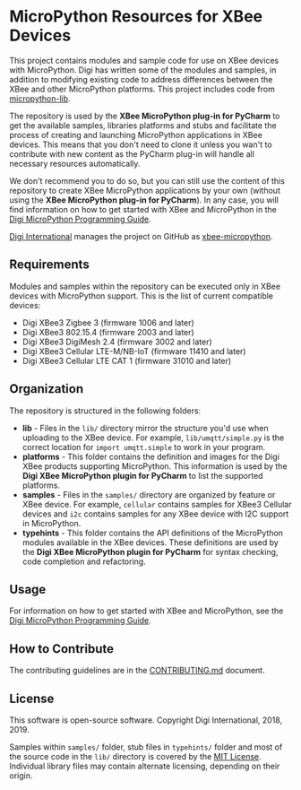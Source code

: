 MicroPython Resources for XBee Devices
======================================

This project contains modules and sample code for use on XBee devices with
MicroPython. Digi has written some of the modules and samples, in addition to
modifying existing code to address differences between the XBee and other
MicroPython platforms. This project includes code from [micropython-lib].

The repository is used by the **XBee MicroPython plug-in for PyCharm** to
get the available samples, libraries platforms and stubs and facilitate the
process of creating and launching MicroPython applications in XBee devices.
This means that you don't need to clone it unless you wan't to contribute
with new content as the PyCharm plug-in will handle all necessary resources
automatically.

We don't recommend you to do so, but you can still use the content of this
repository to create XBee MicroPython applications by your own (without using
the **XBee MicroPython plug-in for PyCharm**). In any case, you will find
information on how to get started with XBee and MicroPython in the
[Digi MicroPython Programming Guide][doc].

[Digi International][Digi] manages the project on GitHub as [xbee-micropython].


Requirements
------------

Modules and samples within the repository can be executed only in XBee
devices with MicroPython support. This is the list of current compatible
devices:

* Digi XBee3 Zigbee 3 (firmware 1006 and later)
* Digi XBee3 802.15.4 (firmware 2003 and later)
* Digi XBee3 DigiMesh 2.4 (firmware 3002 and later)
* Digi XBee3 Cellular LTE-M/NB-IoT (firmware 11410 and later)
* Digi XBee3 Cellular LTE CAT 1 (firmware 31010 and later)


Organization
------------

The repository is structured in the following folders:

* **lib** - Files in the `lib/` directory mirror the structure you'd use when
  uploading to the XBee device.  For example, `lib/umqtt/simple.py` is the
  correct location for `import umqtt.simple` to work in your program.
* **platforms** - This folder contains the definition and images for the 
  Digi XBee products supporting MicroPython. This information is used by the
  **Digi XBee MicroPython plugin for PyCharm** to list the supported platforms.
* **samples** - Files in the `samples/` directory are organized by feature or
  XBee device. For example, `cellular` contains samples for XBee3 Cellular
  devices and `i2c` contains samples for any XBee device with I2C support in
  MicroPython.
* **typehints** - This folder contains the API definitions of the MicroPython
  modules available in the XBee devices. These definitions are used by the
  **Digi XBee MicroPython plugin for PyCharm** for syntax checking, code
  completion and refactoring.


Usage
-----

For information on how to get started with XBee and MicroPython, see the
[Digi MicroPython Programming Guide][doc].


How to Contribute
-----------------
The contributing guidelines are in the [CONTRIBUTING.md](CONTRIBUTING.md)
document.


License
-------

This software is open-source software. Copyright Digi International, 2018,
2019.

Samples within `samples/` folder, stub files in `typehints/` folder and most of
the source code in the `lib/` directory is covered by the
[MIT License](LICENSE.txt). Individual library files may contain alternate
licensing, depending on their origin.


[Digi]: http://www.digi.com
[xbee-micropython]: https://github.com/digidotcom/xbee-micropython
[doc]: https://www.digi.com/resources/documentation/digidocs/90002219
[micropython-lib]: https://github.com/micropython/micropython-lib